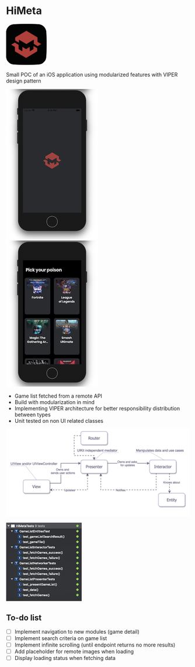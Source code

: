 # HiMeta
![app Icon](images/appIcon.png)

Small POC of an iOS application using modularized features with VIPER design pattern

![splash screen](images/splashScreen.png)
![game list](images/gameList.png)

- Game list fetched from a remote API
- Build with modularization in mind
- Implementing VIPER architecture for better responsibility distribution between types
- Unit tested on non UI related classes

![viper diagram](images/viper.png)

![game list](images/tests.png)


To-do list
---
- [ ] Implement navigation to new modules (game detail)
- [ ] Implement search criteria on game list
- [ ] Implement infinite scrolling (until endpoint returns no more results)
- [ ] Add placeholder for remote images when loading
- [ ] Display loading status when fetching data
